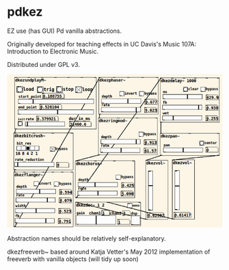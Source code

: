 # pdkez
EZ use (has GUI) Pd vanilla abstractions.

Originally developed for teaching effects in UC Davis's Music 107A: Introduction to Electronic Music.

Distributed under GPL v3.

![screenshot](pdkez_screenshot.jpg)


Abstraction names should be relatively self-explanatory.

dkezfreeverb~ based around Katja Vetter's May 2012 implementation of freeverb with vanilla objects (will tidy up soon)

